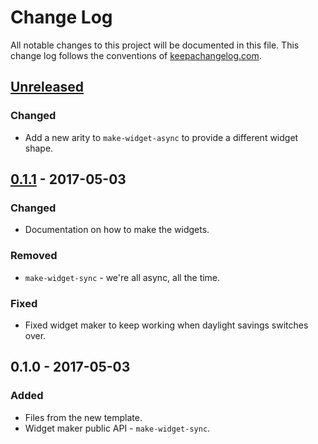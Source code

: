 # Change Log
All notable changes to this project will be documented in this file. This change log follows the conventions of [keepachangelog.com](http://keepachangelog.com/).

	
## [Unreleased]
### Changed
- Add a new arity to `make-widget-async` to provide a different widget shape.

## [0.1.1] - 2017-05-03
### Changed
- Documentation on how to make the widgets.

### Removed
- `make-widget-sync` - we're all async, all the time.

### Fixed
- Fixed widget maker to keep working when daylight savings switches over.

## 0.1.0 - 2017-05-03
### Added
- Files from the new template.
- Widget maker public API - `make-widget-sync`.

[Unreleased]: https://github.com/your-name/clojure-noob/compare/0.1.1...HEAD
[0.1.1]: https://github.com/your-name/clojure-noob/compare/0.1.0...0.1.1
